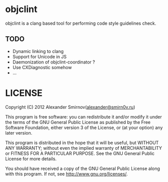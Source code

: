 objclint
========

objclint is a clang based tool for performing code style guidelines check.

## TODO

* Dynamic linking to clang
* Support for Unicode in JS
* Daemonization of objclint-coordinator ?
* Use CXDiagnostic somehow
* ...


LICENSE
=======
Copyright (C) 2012 Alexander Smirnov(alexander@smirn0v.ru) 

This program is free software: you can redistribute it and/or modify
it under the terms of the GNU General Public License as published by
the Free Software Foundation, either version 3 of the License, or
(at your option) any later version.

This program is distributed in the hope that it will be useful,
but WITHOUT ANY WARRANTY; without even the implied warranty of
MERCHANTABILITY or FITNESS FOR A PARTICULAR PURPOSE.  See the
GNU General Public License for more details.

You should have received a copy of the GNU General Public License
along with this program.  If not, see <http://www.gnu.org/licenses/>.
